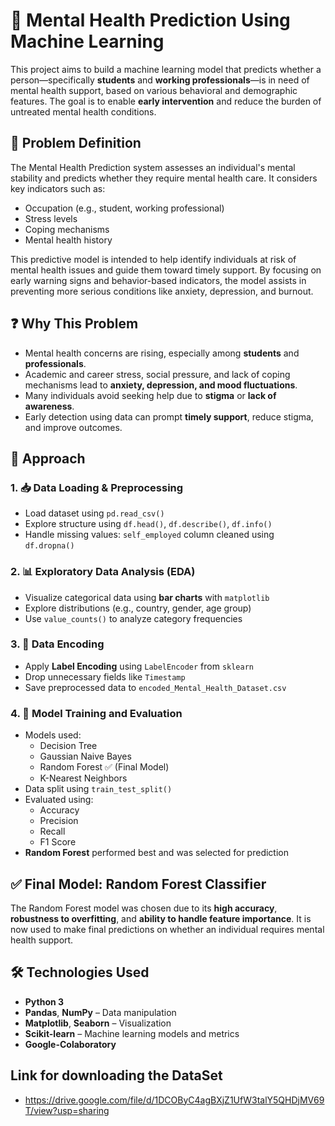# 🧠 Mental Health Prediction Using Machine Learning

This project aims to build a machine learning model that predicts whether a person—specifically **students** and **working professionals**—is in need of mental health support, based on various behavioral and demographic features. The goal is to enable **early intervention** and reduce the burden of untreated mental health conditions.

## 📌 Problem Definition

The Mental Health Prediction system assesses an individual's mental stability and predicts whether they require mental health care. It considers key indicators such as:

- Occupation (e.g., student, working professional)
- Stress levels
- Coping mechanisms
- Mental health history

This predictive model is intended to help identify individuals at risk of mental health issues and guide them toward timely support. By focusing on early warning signs and behavior-based indicators, the model assists in preventing more serious conditions like anxiety, depression, and burnout.

## ❓ Why This Problem

- Mental health concerns are rising, especially among **students** and **professionals**.
- Academic and career stress, social pressure, and lack of coping mechanisms lead to **anxiety, depression, and mood fluctuations**.
- Many individuals avoid seeking help due to **stigma** or **lack of awareness**.
- Early detection using data can prompt **timely support**, reduce stigma, and improve outcomes.

## 🚀 Approach

### 1. 📥 Data Loading & Preprocessing

- Load dataset using `pd.read_csv()`
- Explore structure using `df.head()`, `df.describe()`, `df.info()`
- Handle missing values: `self_employed` column cleaned using `df.dropna()`

### 2. 📊 Exploratory Data Analysis (EDA)

- Visualize categorical data using **bar charts** with `matplotlib`
- Explore distributions (e.g., country, gender, age group)
- Use `value_counts()` to analyze category frequencies

### 3. 🧾 Data Encoding

- Apply **Label Encoding** using `LabelEncoder` from `sklearn`
- Drop unnecessary fields like `Timestamp`
- Save preprocessed data to `encoded_Mental_Health_Dataset.csv`

### 4. 🧠 Model Training and Evaluation

- Models used:
  - Decision Tree
  - Gaussian Naive Bayes
  - Random Forest ✅ (Final Model)
  - K-Nearest Neighbors
- Data split using `train_test_split()`
- Evaluated using:
  - Accuracy
  - Precision
  - Recall
  - F1 Score
- **Random Forest** performed best and was selected for prediction

## ✅ Final Model: Random Forest Classifier

The Random Forest model was chosen due to its **high accuracy**, **robustness to overfitting**, and **ability to handle feature importance**. It is now used to make final predictions on whether an individual requires mental health support.

## 🛠️ Technologies Used

- **Python 3**
- **Pandas**, **NumPy** – Data manipulation
- **Matplotlib**, **Seaborn** – Visualization
- **Scikit-learn** – Machine learning models and metrics
- **Google-Colaboratory**

## Link for downloading the DataSet
- https://drive.google.com/file/d/1DCOByC4agBXjZ1UfW3talY5QHDjMV69T/view?usp=sharing
